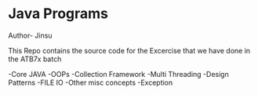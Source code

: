 # Java Programs

Author- Jinsu

This Repo contains the source code for the Excercise that we have done in the ATB7x batch

-Core JAVA
-OOPs
-Collection Framework
-Multi Threading
-Design Patterns
-FILE IO
-Other misc concepts
-Exception

